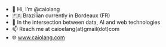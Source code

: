 - 👋 Hi, I’m @caiolang
- 🇫🇷 Brazilian currently in Bordeaux (FR)
- 👾 In the intersection between data, AI and web technologies
- 📫 Reach me at caioelang(at)gmail(dot)com
- 🌐 www.caiolang.com
